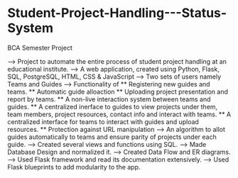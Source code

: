 # Student-Project-Handling---Status-System
BCA Semester Project 

--> Project to automate the entire process of student project handling at an educational institute. 
--> A web application, created using Python, Flask, SQL, PostgreSQL, HTML, CSS & JavaScript 
--> Two sets of users namely Teams and Guides 
--> Functionality of 
    ** Registering new guides and teams.
    ** Automatic guide alloaction 
    ** Uploading project presentation and report by teams.
    ** A non-live interaction system between teams and guides. 
    ** A centralized inerface to guides to view projects under them, team members, project resources, contact info and interact with teams. 
    ** A centralized interface for teams to interact with guides and upload resources. 
    ** Protection against URL manipulation 
--> An algorithm to allot guides automatically to teams and ensure parity of projects under each guide. 
--> Created several views and functions using SQL. 
--> Made Database Design and normalized it. 
--> Created Data Flow and ER diagrams. 
--> Used Flask framework and read its documentation extensively.
--> Used Flask blueprints to add modularity to the app. 
